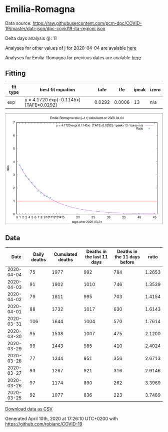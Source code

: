 # Emilia-Romagna

Data source: https://raw.githubusercontent.com/pcm-dpc/COVID-19/master/dati-json/dpc-covid19-ita-regioni.json

Delta days analysis (j): 11

Analyses for other values of j for 2020-04-04 are avalable [here](../README.md)

Analyses for Emilia-Romagna for previous dates are avalable [here](../../README.md)

## Fitting 
|fit type|best fit equation|tafe|tfe|ipeak|izero|
|-------|-----|--------|------|---|---|
|exp|y = 4.1720 exp(-0.1145x)  [TAFE=0.0292]|0.0292|0.0006|13|n/a|

![Plot](COVID-19_emilia-romagna_j11_2020-04-04.png)

## Data
|Date|Daily deaths|Cumulated deaths|Deaths in the last 11 days|Deaths in the 11 days before|ratio|
|----|----------|-----------|-------|--------------------|-----|
|2020-04-04|75|1977|992|784|1.2653|
|2020-04-03|91|1902|1010|746|1.3539|
|2020-04-02|79|1811|995|703|1.4154|
|2020-04-01|88|1732|1017|630|1.6143|
|2020-03-31|106|1644|1004|570|1.7614|
|2020-03-30|95|1538|1007|475|2.1200|
|2020-03-29|99|1443|985|410|2.4024|
|2020-03-28|77|1344|951|356|2.6713|
|2020-03-27|93|1267|921|316|2.9146|
|2020-03-26|97|1174|890|262|3.3969|
|2020-03-25|92|1077|836|223|3.7489|

[Download data as CSV](COVID-19_emilia-romagna_j11_2020-04-04.csv)

Generated April 10th, 2020 at 17:26:10 UTC+0200 with https://github.com/robianc/COVID-19
